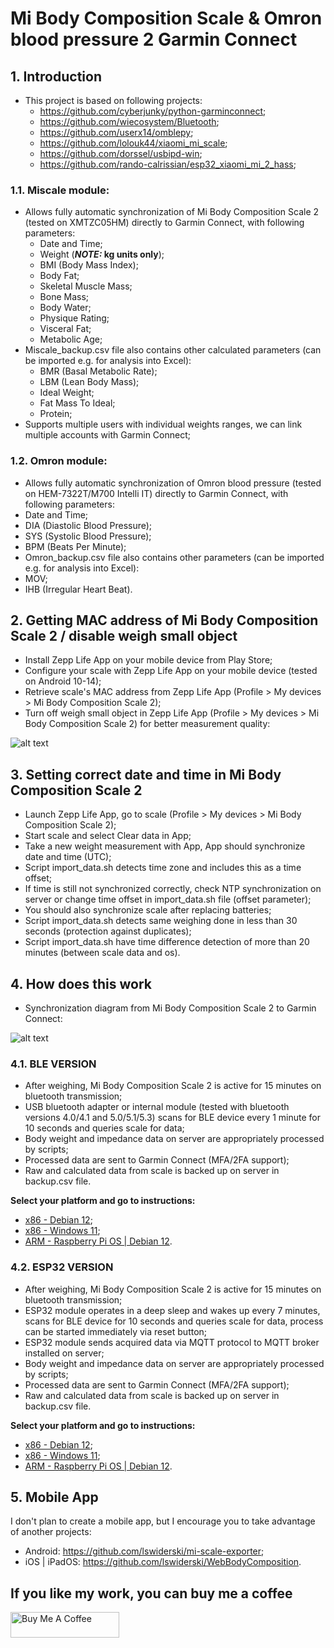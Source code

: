 # Mi Body Composition Scale & Omron blood pressure 2 Garmin Connect

## 1. Introduction
- This project is based on following projects:
  - https://github.com/cyberjunky/python-garminconnect;
  - https://github.com/wiecosystem/Bluetooth;
  - https://github.com/userx14/omblepy;
  - https://github.com/lolouk44/xiaomi_mi_scale;
  - https://github.com/dorssel/usbipd-win;
  - https://github.com/rando-calrissian/esp32_xiaomi_mi_2_hass;
### 1.1. Miscale module:
- Allows fully automatic synchronization of Mi Body Composition Scale 2 (tested on XMTZC05HM) directly to Garmin Connect, with following parameters:
  - Date and Time;
  - Weight (**_NOTE:_ kg units only**);
  - BMI (Body Mass Index);
  - Body Fat;
  - Skeletal Muscle Mass;
  - Bone Mass;
  - Body Water;
  - Physique Rating;
  - Visceral Fat;
  - Metabolic Age;
- Miscale_backup.csv file also contains other calculated parameters (can be imported e.g. for analysis into Excel):
  - BMR (Basal Metabolic Rate);
  - LBM (Lean Body Mass);
  - Ideal Weight;
  - Fat Mass To Ideal;
  - Protein;
- Supports multiple users with individual weights ranges, we can link multiple accounts with Garmin Connect;
### 1.2. Omron module: 
- Allows fully automatic synchronization of Omron blood pressure (tested on HEM-7322T/M700 Intelli IT) directly to Garmin Connect, with following parameters:
- Date and Time;
- DIA (Diastolic Blood Pressure);
- SYS (Systolic Blood Pressure);
- BPM (Beats Per Minute);
- Omron_backup.csv file also contains other parameters (can be imported e.g. for analysis into Excel):
- MOV;
- IHB (Irregular Heart Beat).

## 2. Getting MAC address of Mi Body Composition Scale 2 / disable weigh small object
- Install Zepp Life App on your mobile device from Play Store;
- Configure your scale with Zepp Life App on your mobile device (tested on Android 10-14);
- Retrieve scale's MAC address from Zepp Life App (Profile > My devices > Mi Body Composition Scale 2);
- Turn off weigh small object in Zepp Life App (Profile > My devices > Mi Body Composition Scale 2) for better measurement quality:

![alt text](https://github.com/RobertWojtowicz/miscale2garmin/blob/master/manuals/settings.png)

## 3. Setting correct date and time in Mi Body Composition Scale 2
- Launch Zepp Life App, go to scale (Profile > My devices > Mi Body Composition Scale 2);
- Start scale and select Clear data in App;
- Take a new weight measurement with App, App should synchronize date and time (UTC);
- Script import_data.sh detects time zone and includes this as a time offset;
- If time is still not synchronized correctly, check NTP synchronization on server or change time offset in import_data.sh file (offset parameter);
- You should also synchronize scale after replacing batteries;
- Script import_data.sh detects same weighing done in less than 30 seconds (protection against duplicates);
- Script import_data.sh have time difference detection of more than 20 minutes (between scale data and os).

## 4. How does this work
- Synchronization diagram from Mi Body Composition Scale 2 to Garmin Connect:

![alt text](https://github.com/RobertWojtowicz/miscale2garmin/blob/master/manuals/workflow.png)

### 4.1. BLE VERSION
- After weighing, Mi Body Composition Scale 2 is active for 15 minutes on bluetooth transmission;
- USB bluetooth adapter or internal module (tested with bluetooth versions 4.0/4.1 and 5.0/5.1/5.3) scans for BLE device every 1 minute for 10 seconds and queries scale for data;
- Body weight and impedance data on server are appropriately processed by scripts;
- Processed data are sent to Garmin Connect (MFA/2FA support);
- Raw and calculated data from scale is backed up on server in backup.csv file.

**Select your platform and go to instructions:**
- [x86 - Debian 12](https://github.com/RobertWojtowicz/miscale2garmin/blob/master/manuals/x86_ble.md);
- [x86 - Windows 11](https://github.com/RobertWojtowicz/miscale2garmin/blob/master/manuals/x86_ble_win.md);
- [ARM - Raspberry Pi OS | Debian 12](https://github.com/RobertWojtowicz/miscale2garmin/blob/master/manuals/ARM_ble.md).

### 4.2. ESP32 VERSION
- After weighing, Mi Body Composition Scale 2 is active for 15 minutes on bluetooth transmission;
- ESP32 module operates in a deep sleep and wakes up every 7 minutes, scans for BLE device for 10 seconds and queries scale for data, process can be started immediately via reset button;
- ESP32 module sends acquired data via MQTT protocol to MQTT broker installed on server;
- Body weight and impedance data on server are appropriately processed by scripts;
- Processed data are sent to Garmin Connect (MFA/2FA support);
- Raw and calculated data from scale is backed up on server in backup.csv file.

**Select your platform and go to instructions:**
- [x86 - Debian 12](https://github.com/RobertWojtowicz/miscale2garmin/blob/master/manuals/x86_esp32.md);
- [x86 - Windows 11](https://github.com/RobertWojtowicz/miscale2garmin/blob/master/manuals/x86_esp32_win.md);
- [ARM - Raspberry Pi OS | Debian 12](https://github.com/RobertWojtowicz/miscale2garmin/blob/master/manuals/ARM_esp32.md).

## 5. Mobile App
I don't plan to create a mobile app, but I encourage you to take advantage of another projects:
- Android: https://github.com/lswiderski/mi-scale-exporter;
- iOS | iPadOS: https://github.com/lswiderski/WebBodyComposition.

## If you like my work, you can buy me a coffee
<a href="https://www.buymeacoffee.com/RobertWojtowicz" target="_blank"><img src="https://cdn.buymeacoffee.com/buttons/default-orange.png" alt="Buy Me A Coffee" height="41" width="174"></a>
